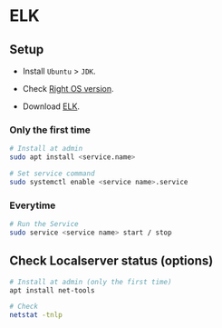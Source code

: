 # ELK

## Setup
- Install `Ubuntu` >  `JDK`.

- Check [Right OS version](https://www.elastic.co/kr/support/matrix).

- Download [ELK](https://www.elastic.co/kr/downloads/).

### Only the first time

```bash
# Install at admin
sudo apt install <service.name>

# Set service command
sudo systemctl enable <service name>.service
```

### Everytime

```bash
# Run the Service
sudo service <service name> start / stop
```

## Check Localserver status (options)

```bash
# Install at admin (only the first time)
apt install net-tools

# Check
netstat -tnlp
```
